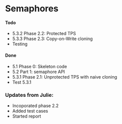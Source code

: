 # Semaphores

#### Todo




- 5.3.2 Phase 2.2: Protected TPS
- 5.3.3 Phase 2.3: Copy-on-Write cloning
- Testing

#### Done
- 5.1 Phase 0: Skeleton code
- 5.2 Part 1: semaphore API
- 5.3.1 Phase 2.1: Unprotected TPS with naive cloning
- Test 5.3.1

### Updates from Julie:
- Incoporated phase 2.2
- Added test cases
- Started report
